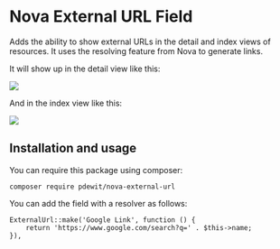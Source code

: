 # Nova External URL Field

Adds the ability to show external URLs in the detail and index views of resources. It uses the resolving feature from Nova to generate links.

It will show up in the detail view like this:

<img src="https://github.com/pdewit/nova-external-url/blob/master/detail-view.png?raw=true">

And in the index view like this:

<img src="https://github.com/pdewit/nova-external-url/blob/master/index-view.png?raw=true">

## Installation and usage

You can require this package using composer:

```
composer require pdewit/nova-external-url
```

You can add the field with a resolver as follows:

```
ExternalUrl::make('Google Link', function () {
    return 'https://www.google.com/search?q=' . $this->name;
}),
```


